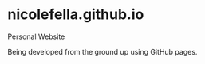 nicolefella.github.io
=====================

Personal Website

Being developed from the ground up using GitHub pages.
